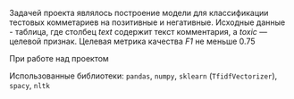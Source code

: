 Задачей проекта являлось построение модели для классификации тестовых комметариев на позитивные и негативные. Исходные данные - таблица, где столбец *text* содержит текст комментария, а *toxic* — целевой признак. Целевая метрика качества *F1* не меньше 0.75

При работе над проектом

Использованные библиотеки: `pandas`, `numpy`, `sklearn` (`TfidfVectorizer`), `spacy`, `nltk`
